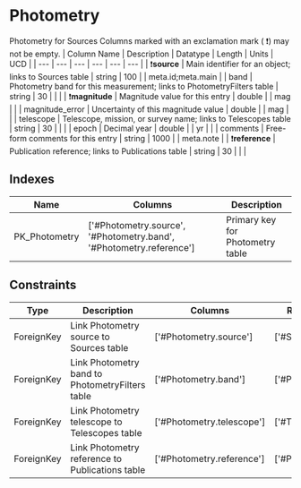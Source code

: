 # Photometry
Photometry for Sources
Columns marked with an exclamation mark ( :exclamation:) may not be empty.
| Column Name | Description | Datatype | Length | Units  | UCD |
| --- | --- | --- | --- | --- | --- |
| :exclamation:**source** | Main identifier for an object; links to Sources table | string | 100 |  | meta.id;meta.main  |
| band | Photometry band for this measurement; links to PhotometryFilters table | string | 30 |  |   |
| :exclamation:**magnitude** | Magnitude value for this entry | double |  | mag |   |
| magnitude_error | Uncertainty of this magnitude value | double |  | mag |   |
| telescope | Telescope, mission, or survey name; links to Telescopes table | string | 30 |  |   |
| epoch | Decimal year | double |  | yr |   |
| comments | Free-form comments for this entry | string | 1000 |  | meta.note  |
| :exclamation:**reference** | Publication reference; links to Publications table | string | 30 |  |   |

## Indexes
| Name | Columns | Description |
| --- | --- | --- |
| PK_Photometry | ['#Photometry.source', '#Photometry.band', '#Photometry.reference'] | Primary key for Photometry table |

## Constraints
| Type | Description | Columns | Referenced Columns |
| --- | --- | --- | --- |
| ForeignKey | Link Photometry source to Sources table | ['#Photometry.source'] | ['#Sources.source'] |
| ForeignKey | Link Photometry band to PhotometryFilters table | ['#Photometry.band'] | ['#PhotometryFilters.band'] |
| ForeignKey | Link Photometry telescope to Telescopes table | ['#Photometry.telescope'] | ['#Telescopes.telescope'] |
| ForeignKey | Link Photometry reference to Publications table | ['#Photometry.reference'] | ['#Publications.reference'] |

